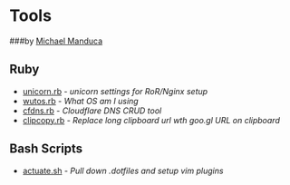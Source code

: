 # Tools 

###by [Michael Manduca](http://twitter.com/mduca)


## Ruby
* [unicorn.rb](../master/unicorn.rb) - _unicorn settings for RoR/Nginx setup_
* [wutos.rb](../master/wutos.rb) - _What OS am I using_
* [cfdns.rb](../master/cfdns.rb) - _Cloudflare DNS CRUD tool_
* [clipcopy.rb](../master/clipcopy.rb) - _Replace long clipboard url wth goo.gl URL on clipboard_


## Bash Scripts

* [actuate.sh](../master/actuate.sh) - _Pull down .dotfiles and setup vim plugins_
